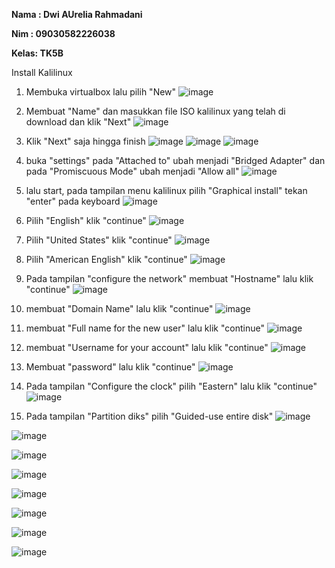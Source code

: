 __Nama : Dwi AUrelia Rahmadani__

__Nim  : 09030582226038__

__Kelas: TK5B__

Install Kalilinux

1. Membuka virtualbox lalu pilih "New" 
![image](https://github.com/user-attachments/assets/5c94285f-5ecb-45e7-866b-4be0ad594801)

2. Membuat "Name" dan masukkan file ISO kalilinux yang telah di download dan klik "Next"
![image](https://github.com/user-attachments/assets/e9eb669d-be46-4218-91dd-053cf9e1868a)

3. Klik "Next" saja hingga finish
![image](https://github.com/user-attachments/assets/365c8243-46c8-4fde-b046-b0af93fd0ec1)
![image](https://github.com/user-attachments/assets/36c35f0a-1ead-42f7-95df-9f36f73d0d02)
![image](https://github.com/user-attachments/assets/9593fd0c-b5b9-48e4-881e-f603687d1775)

4. buka "settings" pada "Attached to" ubah menjadi "Bridged Adapter" dan pada "Promiscuous Mode" ubah menjadi "Allow all"
![image](https://github.com/user-attachments/assets/b1eb5aea-7715-4958-9520-62fde67178dd)

5. lalu start, pada tampilan menu kalilinux pilih "Graphical install" tekan "enter" pada keyboard
![image](https://github.com/user-attachments/assets/d09cf3d6-d22e-4816-ae0e-3b45ec3957d3)

6. Pilih "English" klik "continue"
![image](https://github.com/user-attachments/assets/c27aa14c-21a6-4d10-a1ad-8f54ca07ccff)

7. Pilih "United States" klik "continue"
![image](https://github.com/user-attachments/assets/9324ece2-41d5-4233-b6a5-a3ed08d4a587)

8. Pilih "American English" klik "continue"
![image](https://github.com/user-attachments/assets/68cd1ac8-e3b3-4fef-94bc-037fa068027a)

9. Pada tampilan "configure the network" membuat "Hostname" lalu klik "continue"
![image](https://github.com/user-attachments/assets/f4d67d12-e913-450b-86c0-c37ef6d0b3c3)

10. membuat "Domain Name"  lalu klik "continue"
![image](https://github.com/user-attachments/assets/bf81e304-4feb-4d11-83c9-a911ff61cf1a)

11. membuat "Full name for the new user" lalu klik "continue"
![image](https://github.com/user-attachments/assets/3ca7f613-ae02-4b8c-9151-1b848c55cf53)

12. membuat "Username for your account" lalu klik "continue"
![image](https://github.com/user-attachments/assets/98dfa93c-a6e4-480c-a782-ece5868d4b1a)

13. Membuat "password" lalu klik "continue"
![image](https://github.com/user-attachments/assets/292c7d56-14a1-40b2-a7bc-64c72aa96c97)

14. Pada tampilan "Configure the clock" pilih "Eastern" lalu klik "continue"
![image](https://github.com/user-attachments/assets/6c668277-5706-4da2-b847-8f1eb4dcdf43)

15. Pada tampilan "Partition diks" pilih "Guided-use entire disk"
![image](https://github.com/user-attachments/assets/b841b7d5-d954-402c-b861-e00fe368500b)

![image](https://github.com/user-attachments/assets/646b0935-8b6e-448f-88d7-35cc3d398709)

![image](https://github.com/user-attachments/assets/f2b6d7f4-619a-472a-97c6-53926998443c)

![image](https://github.com/user-attachments/assets/ffd80656-4087-4ede-a4dd-b5cfee658413)

![image](https://github.com/user-attachments/assets/06633890-8601-4f74-be18-974d6ac6d2ee)

![image](https://github.com/user-attachments/assets/1ebf2162-9baf-49bd-8971-aa20c39b8d57)

![image](https://github.com/user-attachments/assets/7435a107-4ecc-4736-9a2e-838bd48ebca8)

![image](https://github.com/user-attachments/assets/7882e0b6-0711-40c8-98b1-fd40aa2e1b0a)



